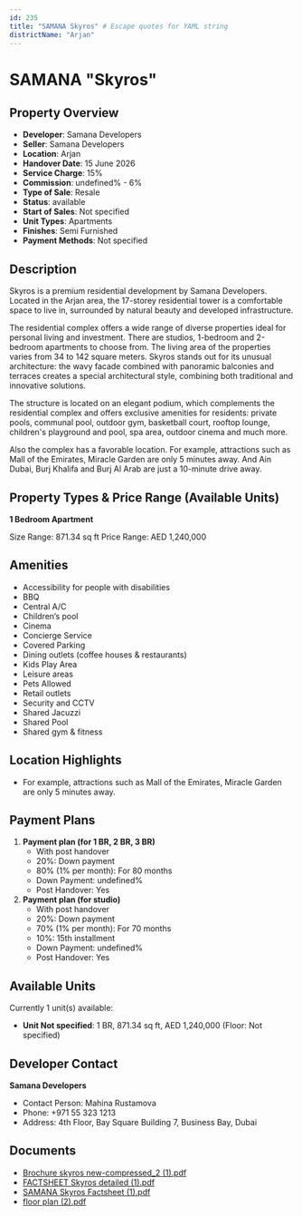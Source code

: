 ```yaml
---
id: 235
title: "SAMANA Skyros" # Escape quotes for YAML string
districtName: "Arjan"
---
```


# SAMANA "Skyros"

## Property Overview
- **Developer**: Samana Developers
- **Seller**: Samana Developers
- **Location**: Arjan
- **Handover Date**: 15 June 2026
- **Service Charge**: 15%
- **Commission**: undefined% - 6%
- **Type of Sale**: Resale
- **Status**: available
- **Start of Sales**: Not specified
- **Unit Types**: Apartments
- **Finishes**: Semi Furnished
- **Payment Methods**: Not specified

## Description
Skyros is a premium residential development by Samana Developers. Located in the Arjan area, the 17-storey residential tower is a comfortable space to live in, surrounded by natural beauty and developed infrastructure. 

The residential complex offers a wide range of diverse properties ideal for personal living and investment. There are studios, 1-bedroom and 2-bedroom apartments to choose from. The living area of the properties varies from 34 to 142 square meters.  Skyros stands out for its unusual architecture: the wavy facade combined with panoramic balconies and terraces creates a special architectural style, combining both traditional and innovative solutions. 

The structure is located on an elegant podium, which complements the residential complex and offers exclusive amenities for residents: private pools, communal pool, outdoor gym, basketball court, rooftop lounge, children's playground and pool, spa area, outdoor cinema and much more.

Also the complex has a favorable location. For example, attractions such as Mall of the Emirates, Miracle Garden are only 5 minutes away. And Ain Dubai, Burj Khalifa and Burj Al Arab are just a 10-minute drive away.

## Property Types & Price Range (Available Units)
**1 Bedroom Apartment**

Size Range: 871.34 sq ft
Price Range: AED 1,240,000

## Amenities
- Accessibility for people with disabilities
- BBQ
- Central A/C
- Children’s pool
- Cinema
- Concierge Service
- Covered Parking
- Dining outlets  (coffee houses & restaurants)
- Kids Play Area
- Leisure areas
- Pets Allowed
- Retail outlets
- Security and CCTV
- Shared Jacuzzi
- Shared Pool
- Shared gym & fitness

## Location Highlights
- For example, attractions such as Mall of the Emirates, Miracle Garden are only 5 minutes away.

## Payment Plans
1. **Payment plan (for 1 BR, 2 BR, 3 BR)**
   - With post handover
   - 20%: Down payment
   - 80% (1% per month): For 80 months
   - Down Payment: undefined%
   - Post Handover: Yes
2. **Payment plan (for studio)**
   - With post handover
   - 20%: Down payment
   - 70% (1% per month): For 70 months
   - 10%: 15th installment
   - Down Payment: undefined%
   - Post Handover: Yes

## Available Units
Currently 1 unit(s) available:
- **Unit Not specified**: 1 BR, 871.34 sq ft, AED 1,240,000 (Floor: Not specified)

## Developer Contact
**Samana Developers**
- Contact Person: Mahina Rustamova
- Phone: +971 55 323 1213
- Address: 4th Floor, Bay Square Building 7, Business Bay, Dubai

## Documents
- [Brochure skyros new-compressed_2 (1).pdf](https://cdn.geniemap.net/2023/06/22/xefGP9hIoD9be4q9Jv0IMqJla5qtzdoFJfZJBqJp.pdf)
- [FACTSHEET Skyros detailed (1).pdf](https://cdn.geniemap.net/2023/06/22/RbvFJqk1k3NP5WWtOqIpww6kZHiUsz4uMh7GreGk.pdf)
- [SAMANA Skyros Factsheet (1).pdf](https://cdn.geniemap.net/2023/06/22/sjSRIpFMm0zFFMx2FHEHJVf1zo5UzYEtJ8Z63qFW.pdf)
- [floor plan (2).pdf](https://cdn.geniemap.net/2023/06/22/xjirhCVufu8MPZuU0EmyF5V1c31A1AthjT97zliW.pdf)
